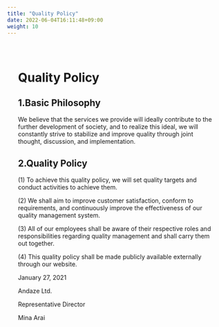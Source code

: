 ```yaml
---
title: "Quality Policy"
date: 2022-06-04T16:11:48+09:00
weight: 10
---
```

<div amp-fx="fade-in" data-duration="500ms" class='container' style="padding: 25px">
<h1 class="inline">Quality Policy</h1>

<div class="mt-16 mb-8">
<h2>1.Basic Philosophy</h2>

We believe that the services we provide will ideally contribute to the further development of society, and to realize this ideal, we will constantly strive to stabilize and improve quality through joint thought, discussion, and implementation.
</div>

<div class="mt-8 mb-32">
<h2>2.Quality Policy</h2>

(1) To achieve this quality policy, we will set quality targets and conduct activities to achieve them.

(2) We shall aim to improve customer satisfaction, conform to requirements, and continuously improve the effectiveness of our quality management system.

(3) All of our employees shall be aware of their respective roles and responsibilities regarding quality management and shall carry them out together.

(4) This quality policy shall be made publicly available externally through our website.
</div>

<div class="text-right">
January 27, 2021

Andaze Ltd.

Representative Director

Mina Arai
</div>
</div>